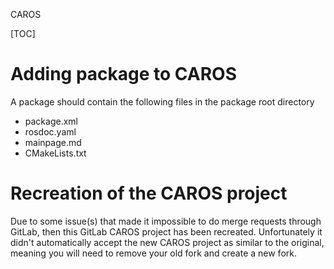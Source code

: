 CAROS

[TOC]

# Adding package to CAROS #

A package should contain the following files in the package root directory
 
 - package.xml
 - rosdoc.yaml
 - mainpage.md
 - CMakeLists.txt

# Recreation of the CAROS project #
Due to some issue(s) that made it impossible to do merge requests through GitLab, then this GitLab CAROS project has been recreated.
Unfortunately it didn't automatically accept the new CAROS project as similar to the original, meaning you will need to remove your old fork and create a new fork.
